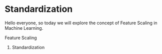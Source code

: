 # Standardization

Hello everyone, so today we will explore the concept of Feature Scaling in Machine Learning.


Feature Scaling 

1) Standardization
